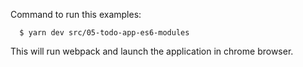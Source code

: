 
Command to run this examples:

```
  $ yarn dev src/05-todo-app-es6-modules
```

This will run webpack and launch the application in chrome browser.

